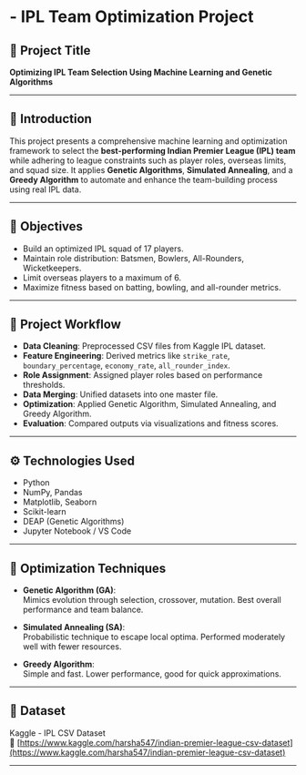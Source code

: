 #  - IPL Team Optimization Project

## 📌 Project Title
**Optimizing IPL Team Selection Using Machine Learning and Genetic Algorithms**

---

## 🧠 Introduction

This project presents a comprehensive machine learning and optimization framework to select the **best-performing Indian Premier League (IPL) team** while adhering to league constraints such as player roles, overseas limits, and squad size. It applies **Genetic Algorithms**, **Simulated Annealing**, and a **Greedy Algorithm** to automate and enhance the team-building process using real IPL data.

---

## 🎯 Objectives

- Build an optimized IPL squad of 17 players.
- Maintain role distribution: Batsmen, Bowlers, All-Rounders, Wicketkeepers.
- Limit overseas players to a maximum of 6.
- Maximize fitness based on batting, bowling, and all-rounder metrics.

---

## 🔁 Project Workflow

- **Data Cleaning**: Preprocessed CSV files from Kaggle IPL dataset.
- **Feature Engineering**: Derived metrics like `strike_rate`, `boundary_percentage`, `economy_rate`, `all_rounder_index`.
- **Role Assignment**: Assigned player roles based on performance thresholds.
- **Data Merging**: Unified datasets into one master file.
- **Optimization**: Applied Genetic Algorithm, Simulated Annealing, and Greedy Algorithm.
- **Evaluation**: Compared outputs via visualizations and fitness scores.

---

## ⚙️ Technologies Used

- Python
- NumPy, Pandas
- Matplotlib, Seaborn
- Scikit-learn
- DEAP (Genetic Algorithms)
- Jupyter Notebook / VS Code

---

## 🧬 Optimization Techniques

- **Genetic Algorithm (GA)**:  
  Mimics evolution through selection, crossover, mutation. Best overall performance and team balance.

- **Simulated Annealing (SA)**:  
  Probabilistic technique to escape local optima. Performed moderately well with fewer resources.

- **Greedy Algorithm**:  
  Simple and fast. Lower performance, good for quick approximations.

---

## 📂 Dataset

Kaggle - IPL CSV Dataset  
🔗 [https://www.kaggle.com/harsha547/indian-premier-league-csv-dataset](https://www.kaggle.com/harsha547/indian-premier-league-csv-dataset)

---
